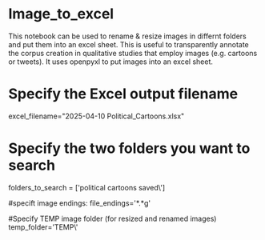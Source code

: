 # Image_to_excel
This notebook can be used to rename &amp; resize images in differnt folders and put them into an excel sheet. This is useful to transparently annotate the corpus creation in qualitative studies that employ images (e.g. cartoons or tweets).
It uses openpyxl to put images into an excel sheet.

# Specify the Excel output filename
excel_filename="2025-04-10 Political_Cartoons.xlsx"

# Specify the two folders you want to search
folders_to_search = ['political cartoons saved\\']

#specift image endings:
file_endings='*.*g'

#Specify TEMP image folder (for resized and renamed images)
temp_folder='TEMP\\'
